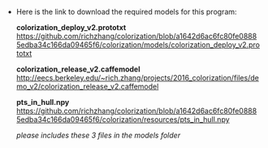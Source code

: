 * Here is the link to download the required models for this program:

  **colorization_deploy_v2.prototxt**
  https://github.com/richzhang/colorization/blob/a1642d6ac6fc80fe08885edba34c166da09465f6/colorization/models/colorization_deploy_v2.prototxt
  
  **colorization_release_v2.caffemodel**
  http://eecs.berkeley.edu/~rich.zhang/projects/2016_colorization/files/demo_v2/colorization_release_v2.caffemodel
  
  **pts_in_hull.npy**
  https://github.com/richzhang/colorization/blob/a1642d6ac6fc80fe08885edba34c166da09465f6/colorization/resources/pts_in_hull.npy
  
  _please includes these 3 files in the models folder_
 
